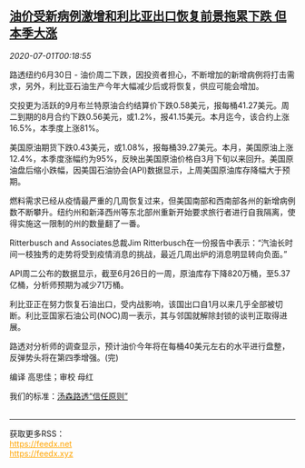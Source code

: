 <!--1593564926000-->
[油价受新病例激增和利比亚出口恢复前景拖累下跌 但本季大涨](https://cn.reuters.com/article/oil-close-0630-tues-idCNKBS2423VZ)
------

<div><i>2020-07-01T00:18:55</i></div><div class="StandardArticleBody_body"><p>路透纽约6月30日 - 油价周二下跌，因投资者担心，不断增加的新增病例将打击需求，另外，利比亚石油生产今年大幅减少后或将恢复，供应可能会增加。 </p><p>交投更为活跃的9月布兰特原油合约结算价下跌0.58美元，报每桶41.27美元。周二到期的8月合约下跌0.56美元，或1.2%，报41.15美元。本月迄今，该合约上涨16.5%，本季度上涨81%。 </p><p>美国原油期货下跌0.43美元，或1.08%，报每桶39.27美元。本月，美国原油上涨12.4%，本季度涨幅约为95%，反映出美国原油价格自3月下旬以来回升。美国原油盘后缩小跌幅，因美国石油协会(API)数据显示，上周美国原油库存降幅大于预期。 </p><p>燃料需求已经从疫情最严重的几周恢复过来，但美国南部和西南部各州的新增病例数不断攀升。纽约州和新泽西州等东北部州重新开始要求旅行者进行自我隔离，使得实施这一限制的州的数量翻了一番。 </p><p>Ritterbusch and Associates总裁Jim Ritterbusch在一份报告中表示：“汽油长时间一枝独秀的走势将受到疫情消息的挑战，最近几周出炉的消息明显转向负面。” </p><p>API周二公布的数据显示，截至6月26日的一周，原油库存下降820万桶，至5.37亿桶，分析师预期为减少71万桶。 </p><p>利比亚正在努力恢复石油出口，受内战影响，该国出口自1月以来几乎全部被切断。利比亚国家石油公司(NOC)周一表示，其与邻国就解除封锁的谈判正取得进展。 </p><p>路透对分析师的调查显示，预计油价今年将在每桶40美元左右的水平进行盘整，反弹势头将在第四季增强。(完)         </p><div class="Attribution_container"><div class="Attribution_attribution"><p class="Attribution_content">编译 高思佳；审校 母红</p></div></div><div class="StandardArticleBody_trustBadgeContainer"><span class="StandardArticleBody_trustBadgeTitle">我们的标准：</span><span class="trustBadgeUrl"><a href="https://www.thomsonreuters.cn/content/dam/openweb/documents/pdf/china/brochures/about-us-1.pdf">汤森路透“信任原则”</a></span></div></div><br><hr><div>获取更多RSS：<br><a href="https://feedx.net" style="color:orange" target="_blank">https://feedx.net</a> <br><a href="https://feedx.xyz" style="color:orange" target="_blank">https://feedx.xyz</a><br></div>

